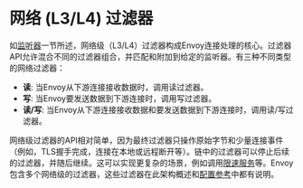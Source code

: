# 网络 (L3/L4) 过滤器

如[监听器](listeners.md#arch-overview-listeners)一节所述，网络级（L3/L4）过滤器构成Envoy连接处理的核心。过滤器API允许混合不同的过滤器组合，并匹配和附加到给定的监听器。有三种不同类型的网络过滤器：

- **读**: 当Envoy从下游连接接收数据时，调用读过滤器。
- **写**: 当Envoy要发送数据到下游连接时，调用写过滤器。
- **读/写**: 当Envoy从下游连接接收数据和要发送数据到下游连接时，调用读/写过滤器。

网络级过滤器的API相对简单，因为最终过滤器只操作原始字节和少量连接事件（例如，TLS握手完成，连接在本地或远程断开等）。链中的过滤器可以停止后续的过滤器，并随后继续。这可以实现更复杂的场景，例如调用[限速服务](global_rate_limiting.md#arch-overview-rate-limit)等。Envoy包含多个网络级的过滤器，这些过滤器在此架构概述和[配置参考](../../configuration/network_filters/network_filters.md#config-network-filters)中都有说明。